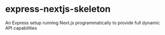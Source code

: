 # express-nextjs-skeleton
An Express setup running Next.js programmatically to provide full dynamic API capabilities
